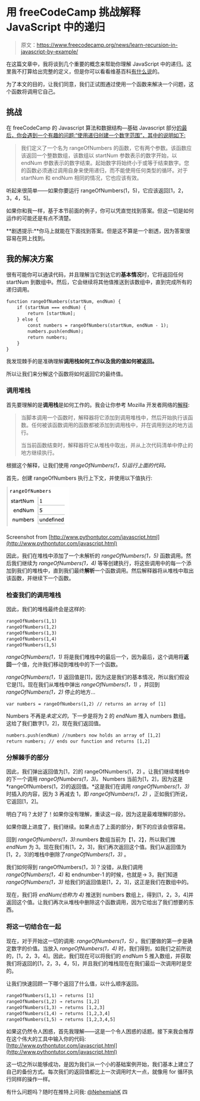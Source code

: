 # 用 freeCodeCamp 挑战解释 JavaScript 中的递归

> 原文：<https://www.freecodecamp.org/news/learn-recursion-in-javascript-by-example/>

在这篇文章中，我将谈到几个重要的概念来帮助你理解 JavaScript 中的递归。这里我不打算给出完整的定义，但是你可以看看维基百科[有什么说](https://en.wikipedia.org/wiki/Recursion_%28computer_science%29)的。

为了本文的目的，让我们同意，我们正试图通过使用一个函数来解决一个问题，这个函数将调用它自己。

## 挑战

在 freeCodeCamp 的 Javascript 算法和数据结构—基础 Javascript 部分[的最后，你会遇到一个有趣的问题:“使用递归创建一个数字范围”，其中的说明如下:](https://www.freecodecamp.org/learn/)

> 我们定义了一个名为 rangeOfNumbers 的函数，它有两个参数。该函数应该返回一个整数数组，该数组以 startNum 参数表示的数字开始，以 endNum 参数表示的数字结束。起始数字将始终小于或等于结束数字。您的函数必须通过调用自身来使用递归，而不能使用任何类型的循环。对于 startNum 和 endNum 相同的情况，它也应该有效。

听起来很简单——如果你要运行 rangeOfNumbers(1，5)，它应该返回[1，2，3，4，5]。

如果你和我一样，基于本节前面的例子，你可以凭直觉找到答案。但这一切是如何运作的可能还是有点不清楚。

**剧透提示:**你马上就能在下面找到答案。但是这不算是一个剧透，因为答案很容易在网上找到。

## 我的解决方案

很有可能你可以通读代码，并且理解当它到达它的**基本情况**时，它将返回任何 startNum 到数组中。然后，它会继续将其他值推送到该数组中，直到完成所有的递归调用。

```
function rangeOfNumbers(startNum, endNum) {
    if (startNum === endNum) {
        return [startNum];
    } else {       
        const numbers = rangeOfNumbers(startNum, endNum - 1);
        numbers.push(endNum);
        return numbers;
    }
}
```

我发现棘手的是准确理解**调用栈如何工作以及我的值如何被返回。**

所以让我们来分解这个函数将如何返回它的最终值。

### 调用堆栈

首先要理解的是**调用栈**是如何工作的。我会让你参考 Mozilla 开发者网络的[解释](https://developer.mozilla.org/en-US/docs/Glossary/Call_stack):

> 当脚本调用一个函数时，解释器将它添加到调用堆栈中，然后开始执行该函数。任何被该函数调用的函数都被添加到调用栈中，并在调用到达的地方运行。
> 
> 当当前函数结束时，解释器将它从堆栈中取出，并从上次代码清单中停止的地方继续执行。

根据这个解释，让我们使用 *rangeOfNumbers(1，5)运行上面的代码。*

首先，创建 rangeOfNumbers 执行上下文，并使用以下值执行:

![screenshot of code](img/49a227b1d003ede88739bac3186de550.png)

Screenshot from [http://www.pythontutor.com/javascript.html](http://www.pythontutor.com/javascript.html)

因此，我们在堆栈中添加了一个未解析的 *rangeOfNumbers(1，5)* 函数调用。然后我们继续为 *rangeOfNumbers(1，4)* 等等创建执行，将这些调用中的每一个添加到我们的堆栈中，直到我们最终**解析**一个函数调用。然后解释器将从堆栈中取出该函数，并继续下一个函数。

### 检查我们的调用堆栈

因此，我们的堆栈最终会是这样的:

```
rangeOfNumbers(1,1)
rangeOfNumbers(1,2)
rangeOfNumbers(1,3)
rangeOfNumbers(1,4)
rangeOfNumbers(1,5)
```

*rangeOfNumbers(1，1)* 将是我们堆栈中的最后一个，因为最后，这个调用将**返回**一个值，允许我们移动到堆栈中的下一个函数。

*rangeOfNumbers(1，1)* 返回值是[1]，因为这是我们的基本情况，所以我们假设它是[1]。现在我们从堆栈中弹出 *rangeOfNumbers(1，1)* ，并回到 *rangeOfNumbers(1，2)* 停止的地方…

```
var numbers = rangeOfNumbers(1,2) // returns an array of [1]
```

Numbers 不再是*未定义的*，下一步是将为 2 的 *endNum* 推入 numbers 数组。这给了我们数字[1，2]，现在我们返回值。

```
numbers.push(endNum) //numbers now holds an array of [1,2]
return numbers; // ends our function and returns [1,2]
```

### 分解棘手的部分

因此，我们弹出返回值为[1，2]的 rangeOfNumbers(1，2) 。让我们继续堆栈中的下一个调用 *rangeOfNumbers(1，3)。* Numbers 当前为[1，2]，因为这是 *rangeOfNumbers(1，2)的返回值。*这是我们在调用 *rangeOfNumbers(1，3)* 时插入的内容，因为 3 再减去 1，即 *rangeOfNumbers(1，2)* ，正如我们所说，它返回[1，2]。

明白了吗？太好了！如果你没有理解，重读这一段，因为这是最难理解的部分。

如果你跟上进度了，我们继续。如果点击了上面的部分，剩下的应该会很容易。

回到 *rangeOfNumbers(1，3)*:numbers 数组当前为【1，2】，所以我们推 *endNum* 为 3。现在我们有[1，2，3]，我们再次返回这个值。我们从返回值为[1，2，3]的堆栈中删除了*rangeOfNumbers(1，3)* 。

我们如何得到 rangeOfNumbers(1，3)？没错，从我们调用 *rangeOfNumbers(1，4)* 和 endnumber-1 的时候，也就是→ 3，我们知道 *rangeOfNumbers(1，3)* 给我们的返回值是[1，2，3]，这正是我们在数组中的。

现在，我们将 *endNum(也称为 4)* 推送到 numbers 数组上，得到[1，2，3，4]并返回这个值。让我们再次从堆栈中删除这个函数调用，因为它给出了我们想要的东西。

### 将这一切结合在一起

现在，对于开始这一切的调用: *rangeOfNumbers(1，5)* 。我们要做的第一步是确定数字的价值。当放入 *rangeOfNumbers(1，4)* 时，我们得到，如我们之前所说的，[1，2，3，4]。因此，我们现在可以将我们的 *endNum* 5 推入数组，并获取我们将返回的[1，2，3，4，5]，并且我们的堆栈现在在我们最后一次调用时是空的。

让我们快速回顾一下哪个返回了什么值，以什么顺序返回。

```
rangeOfNumbers(1,1) → returns [1]
rangeOfNumbers(1,2) → returns [1,2]
rangeOfNumbers(1,3) → returns [1,2,3]
rangeOfNumbers(1,4) → returns [1,2,3,4]
rangeOfNumbers(1,5) → returns [1,2,3,4,5]
```

如果这仍然令人困惑，首先我理解——这是一个令人困惑的话题。接下来我会推荐在这个伟大的工具中输入你的代码:[http://www.pythontutor.com/javascript.html](http://www.pythontutor.com/javascript.html)

这一切之所以能够成功，是因为我们从一个小的基础案例开始，我们基本上建立了自己的备份方式。每次我们的返回值都比上一次调用时大一点，就像用 for 循环执行同样的操作一样。

有什么问题吗？随时在推特上问我: [@NehemiahK](https://twitter.com/NehemiahKiv) 四